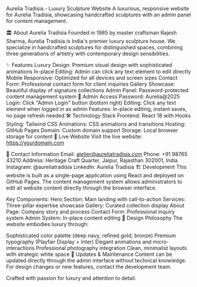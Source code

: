 Aurelia Tradisia - Luxury Sculpture Website
A luxurious, responsive website for Aurelia Tradisia, showcasing handcrafted sculptures with an admin panel for content management.

🏛️ About Aurelia Tradisia
Founded in 1985 by master craftsman Rajesh Sharma, Aurelia Tradisia is India's premier luxury sculpture house. We specialize in handcrafted sculptures for distinguished spaces, combining three generations of artistry with contemporary design sensibilities.

✨ Features
Luxury Design: Premium visual design with sophisticated animations
In-place Editing: Admin can click any text element to edit directly
Mobile Responsive: Optimized for all devices and screen sizes
Contact Form: Professional contact form for client inquiries
Gallery Showcase: Beautiful display of signature collections
Admin Panel: Password-protected content management system
🔐 Admin Access
Password: Aurelia@2025
Login: Click "Admin Login" button (bottom right)
Editing: Click any text element when logged in as admin
Features: In-place editing, instant saves, no page refresh needed
🛠️ Technology Stack
Frontend: React 18 with Hooks
Styling: Tailwind CSS
Animations: CSS animations and transitions
Hosting: GitHub Pages
Domain: Custom domain support
Storage: Local browser storage for content
🚀 Live Website
Visit the live website: https://yourdomain.com

📧 Contact Information
Email: atelier@aureliatradisia.com
Phone: +91 98765 43210
Address: Heritage Craft Quarter, Jaipur, Rajasthan 302001, India
Instagram: @aureliatradisia
LinkedIn: Aurelia Tradisia
🏗️ Development
This website is built as a single-page application using React and deployed on GitHub Pages. The content management system allows administrators to edit all website content directly through the browser interface.

Key Components:
Hero Section: Main landing with call-to-action
Services: Three-pillar expertise showcase
Gallery: Curated collection display
About Page: Company story and process
Contact Form: Professional inquiry system
Admin System: In-place content editing
🎨 Design Philosophy
The website embodies luxury through:

Sophisticated color palette (deep navy, refined gold, bronze)
Premium typography (Playfair Display + Inter)
Elegant animations and micro-interactions
Professional photography integration
Clean, minimalist layouts with strategic white space
🔄 Updates & Maintenance
Content can be updated directly through the admin interface without technical knowledge. For design changes or new features, contact the development team.

Crafted with passion for luxury and attention to detail.

